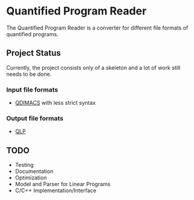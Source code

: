 # Quantified Program Reader
The Quantified Program Reader is a converter for different file formats of quantified programs.

## Project Status
Currently, the project consists only of a skeleton and a lot of work still needs to be done.
### Input file formats
- [QDIMACS](http://www.qbflib.org/qdimacs.html) with less strict syntax
### Output file formats
- [QLP](http://tm-server-2.wiwi.uni-siegen.de/t3-q-mip/index.php?id=24)

## TODO
- Testing
- Documentation
- Optimization
- Model and Parser for Linear Programs
- C/C++ Implementation/Interface